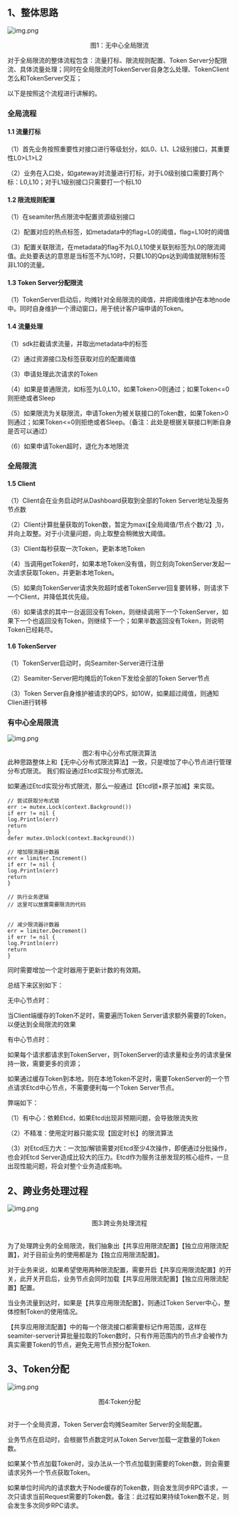 ## 1、整体思路
![img.png](no_center.png)
<div align="center">图1：无中心全局限流</div>

对于全局限流的整体流程包含：流量打标、限流规则配置、Token Server分配限流、具体流量处理；同时在全局限流时TokenServer自身怎么处理、TokenClient怎么和TokenServer交互；

以下是按照这个流程进行讲解的。

### 全局流程
#### 1.1 流量打标
（1）首先业务按照重要性对接口进行等级划分，如L0、L1、L2级别接口，其重要性L0>L1>L2

（2）业务在入口处，如gateway对流量进行打标，对于L0级别接口需要打两个标：L0,L10；对于L1级别接口只需要打一个标L10

#### 1.2 限流规则配置
（1）在seamiter热点限流中配置资源级别接口

（2）配置对应的热点标签，如metadata中的flag=L0的阈值，flag=L10时的阈值

（3）配置关联限流，在metadata的flag不为L0,L10使关联到标签为L0的限流阈值。此处要表达的意思是当标签不为L10时，只要L10的Qps达到阈值就限制标签非L10的流量。

#### 1.3 Token Server分配限流
（1）TokenServer启动后，均摊针对全局限流的阈值，并把阈值维护在本地node中。同时自身维护一个滑动窗口，用于统计客户端申请的Token。

#### 1.4 流量处理
（1）sdk拦截请求流量，并取出metadata中的标签

（2）通过资源接口及标签获取对应的配置阈值

（3）申请处理此次请求的Token

（4）如果是普通限流，如标签为L0,L10，如果Token>0则通过；如果Token<=0则拒绝或者Sleep

（5）如果限流为关联限流，申请Token为被关联接口的Token数，如果Token>0则通过；如果Token<=0则拒绝或者Sleep。（备注：此处是根据关联接口判断自身是否可以通过）

（6）如果申请Token超时，退化为本地限流

### 全局限流
#### 1.5 Client
（1）Client会在业务启动时从Dashboard获取到全部的Token Server地址及服务节点数

（2）Client计算批量获取的Token数，暂定为max(【全局阈值/节点个数/2】,1)，并向上取整。对于小流量问题，向上取整会稍微放大阈值。

（3）Client每秒获取一次Token，更新本地Token

（4）当调用getToken时，如果本地Token没有值，则立刻向TokenServer发起一次请求获取Token，并更新本地Token。

（5）如果向TokenServer请求失败超时或者TokenServer回复要转移，则请求下一个Client，并降低其优先级。

（6）如果请求的其中一台返回没有Token，则继续调用下一个TokenServer，如果下一个也返回没有Token，则继续下一个；如果半数返回没有Token，则说明Token已经耗尽。

#### 1.6 TokenServer
（1）TokenServer启动时，向Seamiter-Server进行注册

（2）Seamiter-Server把均摊后的Token下发给全部的Token Server节点

（3）Token Server自身维护被请求的QPS，如10W，如果超过阈值，则通知Clien进行转移

### 有中心全局限流
![img.png](has_center.png)

<div align="center">图2:有中心分布式限流算法</div>
此种思路整体上和【无中心分布式限流算法】一致，只是增加了中心节点进行管理分布式限流。
我们假设通过Etcd实现分布式限流。

如果通过Etcd实现分布式限流，那么一般通过【Etcd锁+原子加减】来实现。
```cgo
// 尝试获取分布式锁
err := mutex.Lock(context.Background())
if err != nil {
log.Println(err)
return
}
defer mutex.Unlock(context.Background())

// 增加限流器计数器
err = limiter.Increment()
if err != nil {
log.Println(err)
return
}

// 执行业务逻辑
// 这里可以放置需要限流的代码


// 减少限流器计数器
err = limiter.Decrement()
if err != nil {
log.Println(err)
return
}
```

同时需要增加一个定时器用于更新计数的有效期。

总结下来区别如下：

无中心节点时：

当Client端缓存的Token不足时，需要遍历Token Server请求额外需要的Token，以便达到全局限流的效果

有中心节点时：

如果每个请求都请求到TokenServer，则TokenServer的请求量和业务的请求量保持一致，需要更多的资源；

如果通过缓存Token到本地，则在本地Token不足时，需要TokenServer的一个节点请求Etcd中心节点，不需要便利每一个Token Server节点。

弊端如下：

（1）有中心：依赖Etcd，如果Etcd出现非预期问题，会导致限流失败

（2）不精准：使用定时器只能实现【固定时长】的限流算法

（3）对Etcd压力大：一次加/解锁需要对Etcd至少4次操作，即便通过分批操作，也会对Etcd Server造成比较大的压力。Etcd作为服务注册发现的核心组件，一旦出现性能问题，将会对整个业务造成影响。

## 2、跨业务处理过程

![img.png](cross_bus.png)
<div align="center">图3:跨业务处理流程</div><br/>

为了处理跨业务的全局限流，我们抽象出【共享应用限流配置】【独立应用限流配置】，对于目前业务的使用都是为【独立应用限流配置】。

对于业务来说，如果希望使用两种限流配置，需要开启【共享应用限流配置】的开关，此开关开启后，业务节点会同时加载【共享应用限流配置】【独立应用限流配置】配置。

当业务流量到达时，如果是【共享应用限流配置】，则通过Token Server中心，整体控制Token的使用情况。

【共享应用限流配置】中的每一个限流接口都需要标记作用范围，这样在seamiter-server计算批量拉取的Token数时，只有作用范围内的节点才会被作为真实需要Token的节点，避免无用节点预分配Token.

## 3、Token分配
![img.png](token_dispatch.png)

<div align="center">图4:Token分配</div><br/>

对于一个全局资源，Token Server会均摊Seamiter Server的全局配置。

业务节点在启动时，会根据节点数定时从Token Server加载一定数量的Token数。

如果某个节点加载Token时，没办法从一个节点加载到需要的Token数，则会需要请求另外一个节点获取Token。

如果单位时间内的请求数大于Node缓存的Token数，则会发生同步RPC请求，一次只请求当前Request需要的Token数。备注：此过程如果持续Token数不足，则会发生多次同步RPC请求。

